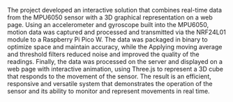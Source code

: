The project developed an interactive solution that combines real-time data from the MPU6050 sensor with a 3D graphical representation on a web page. Using an accelerometer and gyroscope built into the MPU6050, motion data was captured and processed and transmitted via the NRF24L01 module to a Raspberry Pi Pico W. The data was packaged in binary to optimize space and maintain accuracy, while the Applying moving average and threshold filters reduced noise and improved the quality of the readings. Finally, the data was processed on the server and displayed on a web page with interactive animation, using Three.js to represent a 3D cube that responds to the movement of the sensor. The result is an efficient, responsive and versatile system that demonstrates the operation of the sensor and its ability to monitor and represent movements in real time.
